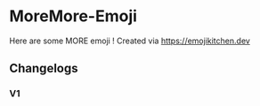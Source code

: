 # MoreMore-Emoji
Here are some MORE emoji ! 
Created via https://emojikitchen.dev

## Changelogs
### V1
